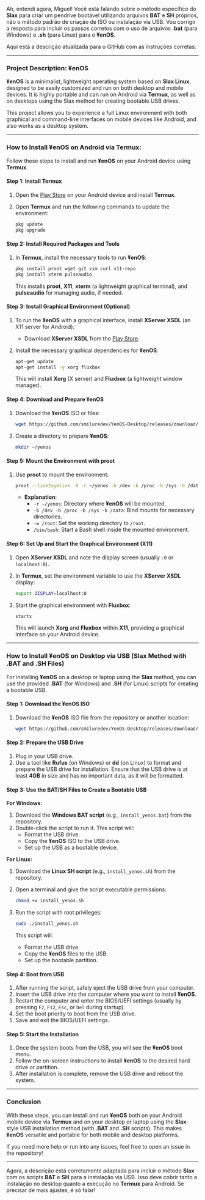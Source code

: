 Ah, entendi agora, Miguel! Você está falando sobre o método específico do **Slax** para criar um pendrive bootável utilizando arquivos **BAT** e **SH** próprios, não o método padrão de criação de ISO ou instalação via USB. Vou corrigir a resposta para incluir os passos corretos com o uso de arquivos **.bat** (para Windows) e **.sh** (para Linux) para o **¥enOS**.

Aqui está a descrição atualizada para o GitHub com as instruções corretas:

---

### **Project Description: ¥enOS**

**¥enOS** is a minimalist, lightweight operating system based on **Slax Linux**, designed to be easily customized and run on both desktop and mobile devices. It is highly portable and can run on Android via **Termux**, as well as on desktops using the Slax method for creating bootable USB drives.

This project allows you to experience a full Linux environment with both graphical and command-line interfaces on mobile devices like Android, and also works as a desktop system.

---

### **How to Install ¥enOS on Android via Termux:**

Follow these steps to install and run **¥enOS** on your Android device using **Termux**.

#### **Step 1: Install Termux**

1. Open the [Play Store](https://play.google.com/store/apps/details?id=com.termux) on your Android device and install **Termux**.
2. Open **Termux** and run the following commands to update the environment:

   ```bash
   pkg update
   pkg upgrade
   ```

#### **Step 2: Install Required Packages and Tools**

1. In **Termux**, install the necessary tools to run **¥enOS**:

   ```bash
   pkg install proot wget git vim curl x11-repo
   pkg install xterm pulseaudio
   ```

   This installs **proot**, **X11**, **xterm** (a lightweight graphical terminal), and **pulseaudio** for managing audio, if needed.

#### **Step 3: Install Graphical Environment (Optional)**

1. To run the **¥enOS** with a graphical interface, install **XServer XSDL** (an X11 server for Android):

   - Download **XServer XSDL** from the [Play Store](https://play.google.com/store/apps/details?id=x.org.server.xserver).
   
2. Install the necessary graphical dependencies for **¥enOS**:

   ```bash
   apt-get update
   apt-get install -y xorg fluxbox
   ```

   This will install **Xorg** (X server) and **Fluxbox** (a lightweight window manager).

#### **Step 4: Download and Prepare ¥enOS**

1. Download the **¥enOS** ISO or files:

   ```bash
   wget https://github.com/smiluredev/YenOS-Desktop/releases/download/Release/YenOS-Release-1.iso
   ```

2. Create a directory to prepare **¥enOS**:

   ```bash
   mkdir ~/yenos
   ```

#### **Step 5: Mount the Environment with proot**

1. Use **proot** to mount the environment:

   ```bash
   proot --link2symlink -0 -r ~/yenos -b /dev -b /proc -b /sys -b /data -w /root /bin/bash
   ```

   - **Explanation**:
     - `-r ~/yenos`: Directory where **¥enOS** will be mounted.
     - `-b /dev -b /proc -b /sys -b /data`: Bind mounts for necessary directories.
     - `-w /root`: Set the working directory to `/root`.
     - `/bin/bash`: Start a Bash shell inside the mounted environment.

#### **Step 6: Set Up and Start the Graphical Environment (X11)**

1. Open **XServer XSDL** and note the display screen (usually `:0` or `localhost:0`).

2. In **Termux**, set the environment variable to use the **XServer XSDL** display:

   ```bash
   export DISPLAY=localhost:0
   ```

3. Start the graphical environment with **Fluxbox**:

   ```bash
   startx
   ```

   This will launch **Xorg** and **Fluxbox** within **X11**, providing a graphical interface on your Android device.

---

### **How to Install ¥enOS on Desktop via USB (Slax Method with .BAT and .SH Files)**

For installing **¥enOS** on a desktop or laptop using the **Slax** method, you can use the provided **.BAT** (for Windows) and **.SH** (for Linux) scripts for creating a bootable USB.

#### **Step 1: Download the ¥enOS ISO**

1. Download the **¥enOS** ISO file from the repository or another location:

   ```bash
   wget https://github.com/smiluredev/YenOS-Desktop/releases/download/Release/YenOS-Release-1.iso
   ```

#### **Step 2: Prepare the USB Drive**

1. Plug in your USB drive.
2. Use a tool like **Rufus** (on Windows) or **dd** (on Linux) to format and prepare the USB drive for installation. Ensure that the USB drive is at least **4GB** in size and has no important data, as it will be formatted.

#### **Step 3: Use the BAT/SH Files to Create a Bootable USB**

**For Windows:**

1. Download the **Windows BAT script** (e.g., `install_yenos.bat`) from the repository.
2. Double-click the script to run it. This script will:
   - Format the USB drive.
   - Copy the **¥enOS** ISO to the USB drive.
   - Set up the USB as a bootable device.

**For Linux:**

1. Download the **Linux SH script** (e.g., `install_yenos.sh`) from the repository.
2. Open a terminal and give the script executable permissions:

   ```bash
   chmod +x install_yenos.sh
   ```

3. Run the script with root privileges:

   ```bash
   sudo ./install_yenos.sh
   ```

   This script will:
   - Format the USB drive.
   - Copy the **¥enOS** files to the USB.
   - Set up the bootable partition.

#### **Step 4: Boot from USB**

1. After running the script, safely eject the USB drive from your computer.
2. Insert the USB drive into the computer where you want to install **¥enOS**.
3. Restart the computer and enter the BIOS/UEFI settings (usually by pressing `F2`, `F12`, `Esc`, or `Del` during startup).
4. Set the boot priority to boot from the USB drive.
5. Save and exit the BIOS/UEFI settings.

#### **Step 5: Start the Installation**

1. Once the system boots from the USB, you will see the **¥enOS** boot menu.
2. Follow the on-screen instructions to install **¥enOS** to the desired hard drive or partition.
3. After installation is complete, remove the USB drive and reboot the system.

---

### **Conclusion**

With these steps, you can install and run **¥enOS** both on your Android mobile device via **Termux** and on your desktop or laptop using the **Slax**-style USB installation method (with **.BAT** and **.SH** scripts). This makes **¥enOS** versatile and portable for both mobile and desktop platforms.

If you need more help or run into any issues, feel free to open an issue in the repository!

---

Agora, a descrição está corretamente adaptada para incluir o método **Slax** com os scripts **BAT** e **SH** para a instalação via USB. Isso deve cobrir tanto a instalação no desktop quanto a execução no **Termux** para Android. Se precisar de mais ajustes, é só falar!
